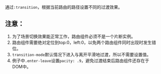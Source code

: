 通过`:transition`，根据当前路由的路径设置不同的过渡效果。

## 注意：
1. 为了场景切换效果能正常工作，路由组件必须不是一个片断实例。
2. 路由组件需要绝对定位到top:0，left:0，以免两个路由组件同时出现时发生错位。
3. `transition-mode`默认情况下进入与离开平滑地过渡，所以不需要设置值。
4. 例子中`.enter-leave`设置`pacity: .9`，避免过渡结束后路由组件还存在于DOM中。